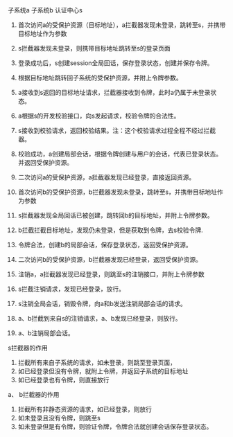 子系统a  子系统b  认证中心s
1.	首次访问a的受保护资源（目标地址），a拦截器发现未登录，跳转至s，并携带目标地址作为参数
2.	s拦截器发现未登录，则携带目标地址跳转至s的登录页面
3.	登录成功后，s创建session全局回话，保存登录状态，创建并保存令牌。
4.	根据目标地址跳转回子系统的受保护资源，并附上令牌参数。
5.	a接收到s返回的目标地址请求，拦截器接收到令牌，此时a仍属于未登录状态。
6.	a根据s的开发校验接口，向s发起请求，校验令牌的合法性。
7.	s接收到校验请求，返回校验结果。注：这个校验请求过程全程不经过拦截器。
8.	校验成功，a创建局部会话，根据令牌创建与用户的会话，代表已登录状态。并返回受保护资源。
9.	二次访问a的受保护资源，a拦截器发现已经登录，直接返回资源。

10.	首次访问b的受保护资源，b拦截器发现未登录，跳转至s，并携带目标地址作为参数
11.	s拦截器发现全局回话已被创建，跳转回b的目标地址，并附上令牌参数。
12.	b拦截拦截目标地址，发现仍未登录，但是获取到令牌，去s校验令牌.
13.	令牌合法，创建b的局部会话，保存登录状态，返回受保护资源。
14.	二次访问b的受保护资源，b拦截器发现已经登录，返回受保护资源。


15.	注销a，a拦截器发现已经登录，则跳至s的注销接口，并附上令牌参数
16.	s拦截注销请求，发现已经登录，放行。
17.	s注销全局会话，销毁令牌，向a和b发送注销局部会话的请求。
18.	a、b拦截到来自s的注销请求，a、b发现已经登录，则放行。
19.	a、b注销局部会话。


s拦截器的作用
1.	拦截所有来自子系统的请求，如未登录，则跳至登录页面，
2.	如已经登录但没有令牌，就附上令牌，并返回子系统的目标地址
3.	如已经登录也有令牌，则直接放行

a、	b拦截器的作用
1.	拦截所有非静态资源的请求，如已经登录，则放行
2.	如未登录且没有令牌，则跳至s
3.	如未登录但是有令牌，则验证令牌，令牌合法就创建会话保存登录状态。
